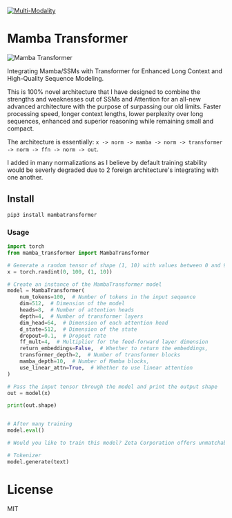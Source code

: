 [![Multi-Modality](agorabanner.png)](https://discord.gg/qUtxnK2NMf)

# Mamba Transformer

![Mamba Transformer](/mm_transformer.png)

Integrating Mamba/SSMs with Transformer for Enhanced Long Context and High-Quality Sequence Modeling.

This is 100% novel architecture that I have designed to combine the strengths and weaknesses out of SSMs and Attention for an all-new advanced architecture with the purpose of surpassing our old limits. Faster processing speed, longer context lengths, lower perplexity over long sequences, enhanced and superior reasoning while remaining small and compact.

The architecture is essentially: `x -> norm -> mamba -> norm -> transformer -> norm -> ffn -> norm -> out`.

I added in many normalizations as I believe by default training stability would be severly degraded due to 2 foreign architecture's integrating with one another.


## Install
`pip3 install mambatransformer`


### Usage
```python
import torch
from mamba_transformer import MambaTransformer

# Generate a random tensor of shape (1, 10) with values between 0 and 99
x = torch.randint(0, 100, (1, 10))

# Create an instance of the MambaTransformer model
model = MambaTransformer(
    num_tokens=100,  # Number of tokens in the input sequence
    dim=512,  # Dimension of the model
    heads=8,  # Number of attention heads
    depth=4,  # Number of transformer layers
    dim_head=64,  # Dimension of each attention head
    d_state=512,  # Dimension of the state
    dropout=0.1,  # Dropout rate
    ff_mult=4,  # Multiplier for the feed-forward layer dimension
    return_embeddings=False,  # Whether to return the embeddings,
    transformer_depth=2,  # Number of transformer blocks
    mamba_depth=10,  # Number of Mamba blocks,
    use_linear_attn=True,  # Whether to use linear attention
)

# Pass the input tensor through the model and print the output shape
out = model(x)

print(out.shape)


# After many training
model.eval()

# Would you like to train this model? Zeta Corporation offers unmatchable GPU clusters at unbeatable prices, let's partner!

# Tokenizer
model.generate(text)


```

# License
MIT



